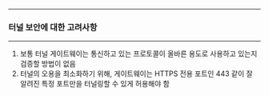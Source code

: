 -----
### 터널 보안에 대한 고려사항
------
1. 보통 터널 게이트웨이는 통신하고 있는 프로토콜이 올바른 용도로 사용하고 있는지 검증할 방법이 없음
2. 터널의 오용을 최소화하기 위해, 게이트웨이는 HTTPS 전용 포트인 443 같이 잘 알려진 특정 포트만을 터널링할 수 있게 허용해야 함
